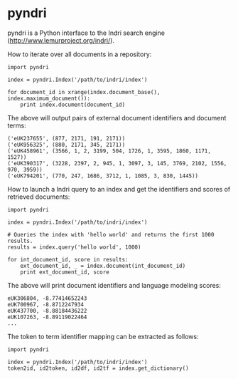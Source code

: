 pyndri
======

pyndri is a Python interface to the Indri search engine (http://www.lemurproject.org/indri/).

How to iterate over all documents in a repository:

    import pyndri

    index = pyndri.Index('/path/to/indri/index')

    for document_id in xrange(index.document_base(), index.maximum_document()):
        print index.document(document_id)

The above will output pairs of external document identifiers and document terms:

    ('eUK237655', (877, 2171, 191, 2171))
    ('eUK956325', (880, 2171, 345, 2171))
    ('eUK458961', (3566, 1, 2, 3199, 504, 1726, 1, 3595, 1860, 1171, 1527))
    ('eUK390317', (3228, 2397, 2, 945, 1, 3097, 3, 145, 3769, 2102, 1556, 970, 3959))
    ('eUK794201', (770, 247, 1686, 3712, 1, 1085, 3, 830, 1445))

How to launch a Indri query to an index and get the identifiers and scores of retrieved documents:

    import pyndri

    index = pyndri.Index('/path/to/indri/index')

    # Queries the index with 'hello world' and returns the first 1000 results.
    results = index.query('hello world', 1000)

    for int_document_id, score in results:
        ext_document_id, _ = index.document(int_document_id)
        print ext_document_id, score

The above will print document identifiers and language modeling scores:

    eUK306804, -8.77414652243
    eUK700967, -8.8712247934
    eUK437700, -8.88184436222
    eUK107263, -8.89119022464
    ...

The token to term identifier mapping can be extracted as follows:

    import pyndri

    index = pyndri.Index('/path/to/indri/index')
    token2id, id2token, id2df, id2tf = index.get_dictionary()
